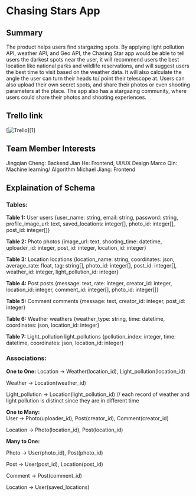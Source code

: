 # Chasing Stars App

## Summary

The product helps users find stargazing spots. By applying light pollution API, weather API, and Geo API, the Chasing Star app would be able to tell users the darkest spots near the user, it will recommend users the best location like national parks and wildlife reservations, and will suggest users the best time to visit based on the weather data. It will also calculate the angle the user can turn their heads to/ point their telescope at. Users can also upload their own secret spots, and share their photos or even shooting parameters at the place. The app also has a stargazing community, where users could share their photos and shooting experiences.

## Trello link

[![Trello](https://img.shields.io/badge/Trello-%23026AA7.svg?style=for-the-badge&logo=Trello&logoColor=white)][1]

## Team Member Interests

Jingqian Cheng: Backend
Jian He: Frontend, UI/UX Design
Marco Qin: Machine learning/ Algorithm
Michael Jiang: Frontend

## Explaination of Schema


### Tables:

**Table 1:** User users {user_name: string, email: string, password: string, profile_image_url: text, saved_locations: integer[], photo_id: integer[], post_id: integer[]}  

**Table 2:** Photo photos {image_url: text, shooting_time: datetime, uploader_id: integer, post_id: integer, location_id: integer}  

**Table 3:** Location locations {location_name: string, coordinates: json, average_rate: float, tag: string[], photo_id: integer[], post_id: integer[], weather_id: integer, light_pollution_id: integer}  

**Table 4:** Post posts {message: text, rate: integer, creator_id: integer, location_id: integer, comment_id: integer[], photo_id: integer[]}  

**Table 5:** Comment comments {message: text, creator_id: integer, post_id: integer}  

**Table 6:** Weather weathers {weather_type: string, time: datetime, coordinates: json, location_id: integer}  

**Table 7:** Light_pollution light_pollutions {pollution_index: integer, time: datetime, coordinates: json, location_id: integer}


### Associations:

**One to One:**
Location -> Weather(location_id), Light_pollution(location_id)  

Weather -> Location(weather_id)  

Light_pollution -> Location(light_pollution_id) // each record of weather and light pollution is distinct since they are in different time  

**One to Many:**  
User -> Photo(uploader_id), Post(creator_id), Comment(creator_id)  

Location -> Photo(location_id), Post(location_id)  

**Many to One:**  

Photo -> User(photo_id), Post(photo_id)  

Post -> User(post_id), Location(post_id)  

Comment -> Post(comment_id)  

Location -> User(saved_locations)  

